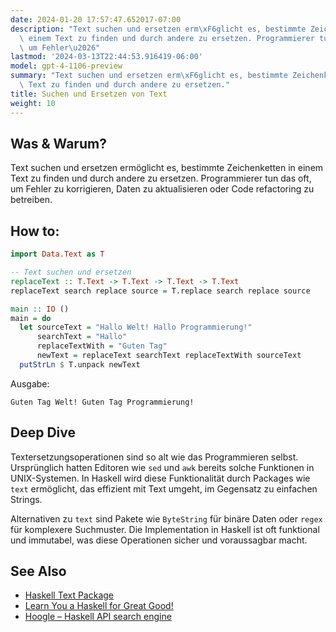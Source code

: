 ```yaml
---
date: 2024-01-20 17:57:47.652017-07:00
description: "Text suchen und ersetzen erm\xF6glicht es, bestimmte Zeichenketten in\
  \ einem Text zu finden und durch andere zu ersetzen. Programmierer tun das oft,\
  \ um Fehler\u2026"
lastmod: '2024-03-13T22:44:53.916419-06:00'
model: gpt-4-1106-preview
summary: "Text suchen und ersetzen erm\xF6glicht es, bestimmte Zeichenketten in einem\
  \ Text zu finden und durch andere zu ersetzen."
title: Suchen und Ersetzen von Text
weight: 10
---
```


## Was & Warum?
Text suchen und ersetzen ermöglicht es, bestimmte Zeichenketten in einem Text zu finden und durch andere zu ersetzen. Programmierer tun das oft, um Fehler zu korrigieren, Daten zu aktualisieren oder Code refactoring zu betreiben.

## How to:
```Haskell
import Data.Text as T

-- Text suchen und ersetzen
replaceText :: T.Text -> T.Text -> T.Text -> T.Text
replaceText search replace source = T.replace search replace source

main :: IO ()
main = do
  let sourceText = "Hallo Welt! Hallo Programmierung!"
      searchText = "Hallo"
      replaceTextWith = "Guten Tag"
      newText = replaceText searchText replaceTextWith sourceText
  putStrLn $ T.unpack newText
```
Ausgabe:
```
Guten Tag Welt! Guten Tag Programmierung!
```

## Deep Dive
Textersetzungsoperationen sind so alt wie das Programmieren selbst. Ursprünglich hatten Editoren wie `sed` und `awk` bereits solche Funktionen in UNIX-Systemen. In Haskell wird diese Funktionalität durch Packages wie `text` ermöglicht, das effizient mit Text umgeht, im Gegensatz zu einfachen Strings.

Alternativen zu `text` sind Pakete wie `ByteString` für binäre Daten oder `regex` für komplexere Suchmuster. Die Implementation in Haskell ist oft funktional und immutabel, was diese Operationen sicher und voraussagbar macht.

## See Also
- [Haskell Text Package](https://hackage.haskell.org/package/text)
- [Learn You a Haskell for Great Good!](http://learnyouahaskell.com/)
- [Hoogle – Haskell API search engine](https://hoogle.haskell.org/)
